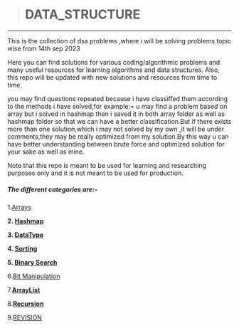 > # DATA_STRUCTURE

---

This is the collection of dsa problems ,where i will be solving problems topic wise from 14th sep 2023

Here you can find solutions for various coding/algorithmic problems and many useful resources for learning algorithms and data structures. Also, this repo will be updated with new solutions and resources from time to time.

you may find questions repeated because i have classiffed them according to the methods i have solved,for example:= u may find a problem based on array but i solved in hashmap then i saved it in both array folder as well as hashmap folder so that we can have a better classification.But if there exists more than one solution,which i may not solved by my own ,it will be under comments,they may be really optimized from my solution.By this way u can have better understanding between brute force and optimized solution for your sake as well as mine.

Note that this repo is meant to be used for learning and researching purposes only and it is not meant to be used for production.

##### **The different categories are:-**

1.[Arrays](https://github.com/leet-somnath/LEET_DSA/tree/main/Arrays)

**2.  [Hashmap](https://github.com/leet-somnath/LEET_DSA/tree/main/Hashmap)**

**3.  [DataType](https://github.com/leet-somnath/LEET_DSA/tree/main/DataType)**

**4.  [Sorting](https://github.com/leet-somnath/LEET_DSA/tree/main/DataType)**

**5.  [Binary Search]()**

6.[Bit Manipulation](https://github.com/leet-somnath/LEET_DSA/tree/main/Bit%20manipulation)

7.**[ArrayList](https://github.com/leet-somnath/LEET_DSA/tree/main/lists)**

8.**[Recursion](https://github.com/leet-somnath/LEET_DSA/tree/main/Recursion)**

9.[REVISION](https://github.com/leet-somnath/LEET_DSA/tree/main/Revision)
